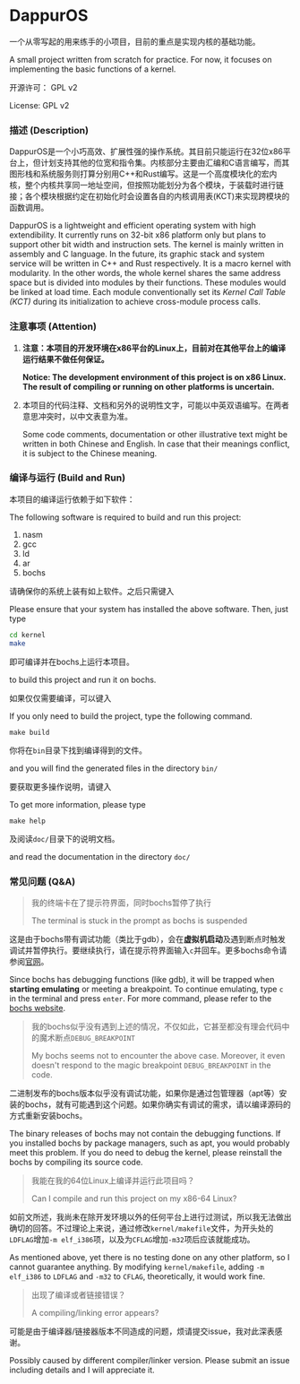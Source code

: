 # DappurOS

一个从零写起的用来练手的小项目，目前的重点是实现内核的基础功能。

A small project written from scratch for practice. For now, it focuses on implementing the basic functions of a kernel.

开源许可： GPL v2

License: GPL v2



### 描述 (Description)

DappurOS是一个小巧高效、扩展性强的操作系统。其目前只能运行在32位x86平台上，但计划支持其他的位宽和指令集。内核部分主要由汇编和C语言编写，而其图形栈和系统服务则打算分别用C++和Rust编写。这是一个高度模块化的宏内核，整个内核共享同一地址空间，但按照功能划分为各个模块，于装载时进行链接；各个模块根据约定在初始化时会设置各自的内核调用表(KCT)来实现跨模块的函数调用。

DappurOS is a lightweight and efficient operating system with high extendibility. It currently runs on 32-bit x86 platform only but plans to support other bit width and instruction sets. The kernel is mainly written in assembly and C language. In the future, its graphic stack and system service will be written in C++ and Rust respectively.  It is a macro kernel with modularity. In the other words, the whole kernel shares the same address space but is divided into modules by their functions. These modules would be linked at load time. Each module conventionally set its *Kernel Call Table (KCT)* during its initialization to achieve cross-module process calls.



### 注意事项 (Attention)

1. **注意：本项目的开发环境在x86平台的Linux上，目前对在其他平台上的编译运行结果不做任何保证。**

   **Notice: The development environment of this project is on x86 Linux. The result of compiling or running on other platforms is uncertain.**

2. 本项目的代码注释、文档和另外的说明性文字，可能以中英双语编写。在两者意思冲突时，以中文表意为准。

   Some code comments, documentation or other illustrative text might be written in both Chinese and English. In case that their meanings conflict, it is subject to the Chinese meaning.



### 编译与运行 (Build and Run)

本项目的编译运行依赖于如下软件：

The following software is required to build and run this project:

1. nasm
2. gcc
3. ld
4. ar
5. bochs

请确保你的系统上装有如上软件。之后只需键入

Please ensure that your system has installed the above software. Then, just type

```bash
cd kernel
make
```

即可编译并在bochs上运行本项目。

to build this project and run it on bochs.

如果仅仅需要编译，可以键入

If you only need to build the project, type the following command.

```shell
make build
```

你将在`bin`目录下找到编译得到的文件。

and you will find the generated files in the directory `bin/`

要获取更多操作说明，请键入

To get more information, please type

```shell
make help
```

及阅读`doc/`目录下的说明文档。

and read the documentation in the directory `doc/`



### 常见问题 (Q&A)

> 我的终端卡在了提示符界面，同时bochs暂停了执行
>
> The terminal is stuck in the prompt as bochs is suspended

这是由于bochs带有调试功能（类比于gdb），会在**虚拟机启动**及遇到断点时触发调试并暂停执行。要继续执行，请在提示符界面输入`c`并回车。更多bochs命令请参阅[官网](http://bochs.sourceforge.net/)。

Since bochs has debugging functions (like gdb), it will be trapped when **starting emulating** or meeting a breakpoint. To continue emulating, type `c` in the terminal and press `enter`. For more command, please refer to the [bochs website](http://bochs.sourceforge.net/).



> 我的bochs似乎没有遇到上述的情况，不仅如此，它甚至都没有理会代码中的魔术断点`DEBUG_BREAKPOINT`
>
> My bochs seems not to encounter the above case. Moreover, it even doesn't respond to the magic breakpoint `DEBUG_BREAKPOINT` in the code.

二进制发布的bochs版本似乎没有调试功能，如果你是通过包管理器（apt等）安装的bochs，就有可能遇到这个问题。如果你确实有调试的需求，请以编译源码的方式重新安装bochs。

The binary releases of bochs may not contain the debugging functions. If you installed bochs by package managers, such as apt, you would probably meet this problem. If you do need to debug the kernel, please reinstall the bochs by compiling its source code.



> 我能在我的64位Linux上编译并运行此项目吗？
>
> Can I compile and run this project on my x86-64 Linux?

如前文所述，我尚未在除开发环境以外的任何平台上进行过测试，所以我无法做出确切的回答。不过理论上来说，通过修改`kernel/makefile`文件，为开头处的`LDFLAG`增加`-m elf_i386`项，以及为`CFLAG`增加`-m32`项后应该就能成功。

As mentioned above, yet there is no testing done on any other platform, so I cannot guarantee anything. By modifying `kernel/makefile`, adding `-m elf_i386` to `LDFLAG` and `-m32` to `CFLAG`, theoretically, it would work fine.



> 出现了编译或者链接错误？
>
> A compiling/linking error appears?

可能是由于编译器/链接器版本不同造成的问题，烦请提交issue，我对此深表感谢。

Possibly caused by different compiler/linker version. Please submit an issue including details and I will appreciate it.